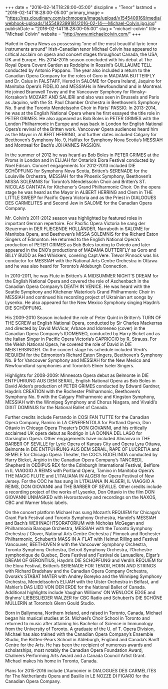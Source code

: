 +++
date = "2016-02-14T18:28:00-05:00"
discipline = "Tenor"
lastmod = "2016-02-14T18:28:00-05:00"
primary_image = "https://res.cloudinary.com/schmopera/image/upload/v1545409169/media/webhook-uploads/1455492399181/2016-02-14---Michael-Colvin.jpg.jpg"
publishDate = "2016-02-14T18:28:00-05:00"
slug = "michael-colvin"
title = "Michael Colvin"
website = "http://www.michaelcolvin.com/"
+++

Hailed in Opera News as possessing “one of the most beautiful lyric tenor instruments around” Irish-Canadian tenor Michael Colvin has appeared to critical acclaim on opera and concert stages throughout Canada, the USA, UK and Europe. His 2014-2015 season concluded with his debut at The Royal Opera Covent Garden as Rodolphe in Rossini’s GUILLAUME TELL conducted by Antonio Pappano. The year also included a return to the Canadian Opera Company for the roles of Goro in MADAMA BUTTERFLY and Dr. Caius in FALSTAFF, Herod in SALOME for Opera Ireland, Jaquino for Manitoba Opera’s FIDELIO and MESSIAHs in Newfoundland and in Montreal. He joined Bramwell Tovey and the Vancouver Symphony for Rimsky-Korsakov’s MOZART AND SALIERI and also was seen in Brussels and Paris as Jaquino, with the St. Paul Chamber Orchestra in Beethoven’s Symphony No. 9 and the Toronto Mendelssohn Choir in Pärts’ PASSIO. In 2013-2014, he was at the English National Opera where he first essayed the title role in PETER GRIMES. He also appeared as Bob Boles in PETER GRIMES with the London Philharmonic in Europe and was back in London for English National Opera’s revival of the Britten work. Vancouver Opera audiences heard him as the Mayor in ALBERT HERRING, and further dates included Calgary for Beethoven’s Symphony No. 9, Halifax for Symphony Nova Scotia’s MESSIAH and Montreal for Bach’s JOHANNES PASSION.

In the summer of 2012 he was heard as Bob Boles in PETER GRIMES at the Proms in London and in ELIJAH for Ontario’s Elora Festival conducted by Noel Edison. Concert engagements for 2012-2013 included DIE SCHÖPFUNG for Symphony Nova Scotia, Britten’s SERENADE for the Louisville Orchestra, MESSIAH for the Phoenix Symphony, Beethoven’s MISSA SOLEMNIS for Toronto’s Mendelssohn Choir and Britten’s ST. NICOLAS CANTATA for Kitchener’s Grand Philharmonic Choir. On the opera stage he was heard as the Mayor in ALBERT HERRING and Clem in THE LITTLE SWEEP for Pacific Opera Victoria and as the Priest in DIALOGUES DES CARMELITES and Second Jew in SALOME for the Canadian Opera Company.

Mr. Colvin’s 2011-2012 season was highlighted by featured roles in important German repertoire. For Pacific Opera Victoria he sang der Steuerman in DER FLIEGENDE HOLLÄNDER, Narraboth in SALOME for Manitoba Opera, and Beethoven’s MISSA SOLEMNIS for the Richard Eaton Singers of Edmonton. He returned to the English National Opera’s production of PETER GRIMES as Bob Boles touring to Oviedo and later appeared in the ENO’s productions of MADAMA BUTTERFLY as Goro and BILLY BUDD as Red Whiskers, covering Capt.Vere. Trevor Pinnock was his conductor for MESSIAH with the National Arts Centre Orchestra in Ottawa and he was also heard for Toronto’s Aldeburgh Connection.

In 2010-2011, he was Flute in Britten’s A MIDSUMMER NIGHT’S DREAM for the English National Opera and covered the role of Aschenbach in the Canadian Opera Company’s DEATH IN VENICE. He was heard with the Seattle Symphony and Kitchener Waterloo’s Grand Philharmonic Choir in MESSIAH and continued his recording project of Ukrainian art songs by Lysenko. He also appeared for the New Mexico Symphony singing Haydn’s DIE SCHÖPFUNG.

His 2009-2010 Season included the role of Peter Quint in Britten’s TURN OF THE SCREW at English National Opera, conducted by Sir Charles Mackerras and directed by David McVicar, Arbace and Idomeneo (cover) in the Canadian Opera Company’s IDOMENEO, conducted by Harry Bicket and as the Italian Singer in Pacific Opera Victoria’s CAPRICCIO by R. Strauss. For the Welsh National Opera, he covered the role of David in DIE MEISTERSINGER. On the concert stage his schedule included Verdi’s REQUIEM for the Edmonton’s Richard Eaton Singers, Beethoven’s Symphony No. 9 for Vancouver Symphony and MESSIAH for the New Mexico and Newfoundland symphonies and Toronto’s Elmer Iseler Singers.

Highlights for 2008-2009: Minnesota Opera debut as Belmonte in DIE ENTFÜHRUNG AUS DEM SERAIL, English National Opera as Bob Boles in David Alden’s production of PETER GRIMES conducted by Edward Gardner, Haydn’s CREATION with the Rochester Philharmonic, Beethoven’s Symphony No. 9 with the Calgary Philharmonic and Kingston Symphony, MESSIAH with the Winnipeg Symphony and Chorus Niagara, and Vivaldi’s DIXIT DOMINUS for the National Ballet of Canada.

Further credits include Ferrando in COSI FAN TUTTE for the Canadian Opera Company, Ramiro in LA CENERENTOLA for Portland Opera, Don Ottavio in Chicago Opera Theater’s DON GIOVANNI, and his critically acclaimed UK opera debut as Rodrigo in LA DONNA DEL LAGO for Garsington Opera. Other engagements have included Almaviva in THE BARBER OF SEVILLE for Lyric Opera of Kansas City and Opera Lyra Ottawa, Belmonte in DIE ENTFÜHRUNG AUS DEM SERAIL, RAPE OF LUCRETIA and SEMELE for Chicago Opera Theater, the COC’s RODELINDA conducted by Harry Bicket, Argirio in the Canadian Opera Company’s TANCREDI, Shepherd in OEDIPUS REX for the Edinburgh International Festival, Belfiore in IL VIAGGIO A REIMS with Portland Opera, Tamino in Manitoba Opera’s THE MAGIC FLUTE and L’ITALIANA IN ALGERI for Opera Festival of New Jersey. For the COC he has sung in L’ITALIANA IN ALGERI, IL VIAGGIO A REIMS, DON GIOVANNI and THE BARBER OF SEVILLE. Other credits include a recording project of the works of Lysenko, Don Ottavio in the film DON GIOVANNI UNMASKED with Hvorostovsky and recordings on the NAXOS, CBC and Warner Music labels.

On the concert platform Michael has sung Mozart’s REQUIEM for Chicago’s Grant Park Festival and Toronto Symphony Orchestra, Handel’s MESSIAH and Bach’s WEIHNACHTSORATORIUM with Nicholas McGegan and Philharmonia Baroque Orchestra, MESSIAH with the Toronto Symphony Orchestra / Glover, National Arts Centre Orchestra / Pinnock and Rochester Philharmonic, Schubert’s MASS IN A-FLAT with Helmut Rilling and Festival Vancouver, BEETHOVEN 9 with the Vancouver Symphony Orchestra, Toronto Symphony Orchestra, Detroit Symphony Orchestra, l’Orchestre symphonique de Quebec, Elora Festival and Festival de Lanuadière, Elgar’s DREAM OF GERONTIUS, Haydn’s DIE SCHÖPFUNG and Verdi’s REQUIEM for the Elora Festival, Britten’s SERENADE FOR TENOR, HORN AND STRINGS with Richard Bradshaw and the Canadian Opera Company Orchestra, Dvorak’s STABAT MATER with Andrey Boreyko and the Winnipeg Symphony Orchestra, Mendelssohn’s ELIJAH with the Ulster Orchestra in Belfast, and Mahler’s DAS LIED VON DER ERDE for the National Ballet of Canada. Additional highlights include Vaughan Williams’ ON WENLOCK EDGE and Brahms’ LIEBESLIEDER WALZER for CBC Radio and Schubert’s DIE SCHÖNE MÜLLERIN at Toronto’s Glenn Gould Studio.

Born in Ballymena, Northern Ireland, and raised in Toronto, Canada, Michael began his musical studies at St. Michael’s Choir School in Toronto and returned to music after attaining his Bachelor of Science in Immunology from the University of Toronto. A graduate of the U. of T. Opera Division, Michael has also trained with the Canadian Opera Company’s Ensemble Studio, the Britten-Pears School in Aldeburgh, England and Canada’s Banff Centre for the Arts. He has been the recipient of numerous awards and scholarships, most notably the Canadian Opera Foundation Award, Chalmers Performing Arts Award and a Canada Council Artist Grant. Michael makes his home in Toronto, Canada.

Plans for 2015-2016 include L’Aumonier in DIALOGUES DES CARMELITES for The Netherlands Opera and Basilio in LE NOZZE DI FIGARO for the Canadian Opera Company.
